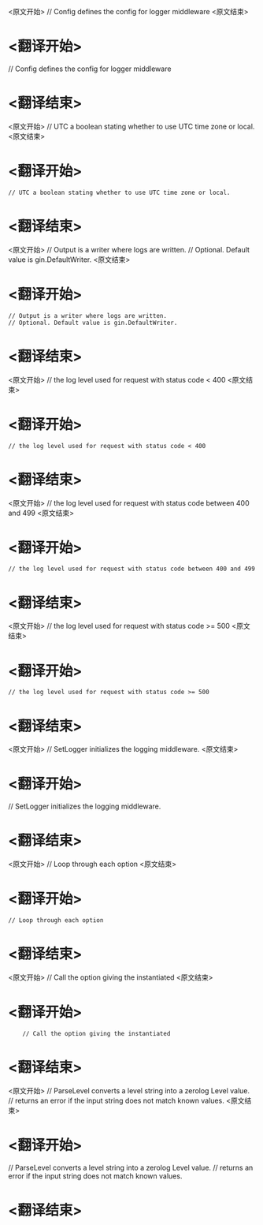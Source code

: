 
<原文开始>
// Config defines the config for logger middleware
<原文结束>

# <翻译开始>
// Config defines the config for logger middleware
# <翻译结束>


<原文开始>
	// UTC a boolean stating whether to use UTC time zone or local.
<原文结束>

# <翻译开始>
	// UTC a boolean stating whether to use UTC time zone or local.
# <翻译结束>


<原文开始>
	// Output is a writer where logs are written.
	// Optional. Default value is gin.DefaultWriter.
<原文结束>

# <翻译开始>
	// Output is a writer where logs are written.
	// Optional. Default value is gin.DefaultWriter.
# <翻译结束>


<原文开始>
	// the log level used for request with status code < 400
<原文结束>

# <翻译开始>
	// the log level used for request with status code < 400
# <翻译结束>


<原文开始>
	// the log level used for request with status code between 400 and 499
<原文结束>

# <翻译开始>
	// the log level used for request with status code between 400 and 499
# <翻译结束>


<原文开始>
	// the log level used for request with status code >= 500
<原文结束>

# <翻译开始>
	// the log level used for request with status code >= 500
# <翻译结束>


<原文开始>
// SetLogger initializes the logging middleware.
<原文结束>

# <翻译开始>
// SetLogger initializes the logging middleware.
# <翻译结束>


<原文开始>
	// Loop through each option
<原文结束>

# <翻译开始>
	// Loop through each option
# <翻译结束>


<原文开始>
		// Call the option giving the instantiated
<原文结束>

# <翻译开始>
		// Call the option giving the instantiated
# <翻译结束>


<原文开始>
// ParseLevel converts a level string into a zerolog Level value.
// returns an error if the input string does not match known values.
<原文结束>

# <翻译开始>
// ParseLevel converts a level string into a zerolog Level value.
// returns an error if the input string does not match known values.
# <翻译结束>

